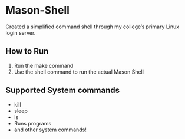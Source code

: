 # Mason-Shell
Created a simplified command shell through my college’s primary Linux login server.

## How to Run
  1. Run the make command
  2. Use the shell command to run the actual Mason Shell

## Supported System commands
  - kill
  - sleep
  - ls
  - Runs programs
  - and other system commands!
